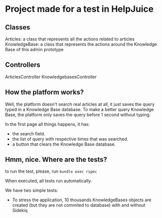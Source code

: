 # Project made for a test in HelpJuice

## Classes
Articles: a class that represents all the actions related to articles
KnowledgeBase: a class that represents the actions around the Knowledge Base of this admin prototype

## Controllers
ArticlesController
KnowledgebasesController

## How the platform works?
Well, the platform doesn't search real articles at all, it just saves the query typed in a Knowledge Base database. To make a better query Knowledge Base, the platform only saves the query before 1 second without typing.

In the first page all things happens, it has:
* the search field.
* the list of query with respective times that was searched.
* a button that clears the Knowledge Base database.

## Hmm, nice. Where are the tests?
to run the test, please, run ``` bundle exec rspec ```

When executed, all tests run automatically.

We have two simple tests:
* To stress the application, 10 thousands KnowledgeBases objects are created (but they are not commited to database) with and without Sidekiq
